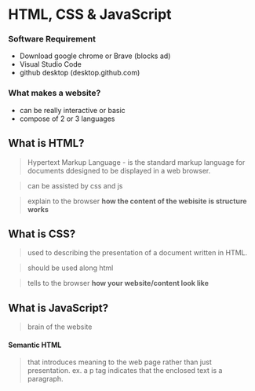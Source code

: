# HTML, CSS & JavaScript

### Software Requirement

- Download google chrome or Brave (blocks ad)
- Visual Studio Code
- github desktop (desktop.github.com)

### What makes a website?

- can be really interactive or basic
- compose of 2 or 3 languages

## What is HTML?

> Hypertext Markup Language - is the standard markup language for documents ddesigned to be displayed in a web browser.

> can be assisted by css and js

> explain to the browser **how the content of the webisite is structure works**

## What is CSS?

> used to describing the presentation of a document written in HTML.

> should be used along html

> tells to the browser **how your website/content look like**

## What is JavaScript?

> brain of the website

#### Semantic HTML

> that introduces meaning to the web page rather than just presentation. ex. a p tag indicates that the enclosed text is a paragraph.
